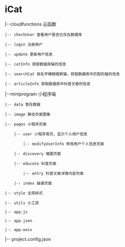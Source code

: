 # iCat
|--cloudfunctions 云函数

    |-- checkUser 查看用户是否已存在数据库
    
    |-- login 注册用户
    
    |-- update 更新用户信息

    |-- catInfo 获取数据库猫的信息

    |-- searchCat 按名字模糊搜索猫，获取数据库中匹配的猫的信息

    |-- articleInfo 获取数据库中科普文章的信息
    
|--miniprogram 小程序端

    |-- data 暂存数据

    |-- image 静态页面图像

    |-- pages 小程序页面

        |-- user 小程序首页，显示个人用户信息
        
            |-- modifyUserInfo 修改用户个人信息页面
        
        |-- discovery 喵圈页面

        |-- educate 科普页面

            |-- entry 科普文章详情内容页面

        |-- index 猫谱页面
    
    |-- style 全局样式

    |-- utils 小工具

    |-- app.js 
    
    |-- app.json 
    
    |-- app.wxss

|-- project.config.json
    
